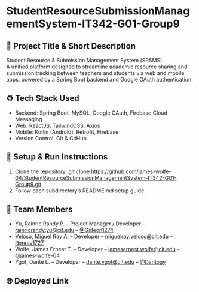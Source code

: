 # StudentResourceSubmissionManagementSystem-IT342-G01-Group9

## 🧾 Project Title & Short Description

Student Resource & Submission Management System (SRSMS)  
A unified platform designed to streamline academic resource sharing and submission tracking between teachers and students via web and mobile apps, powered by a Spring Boot backend and Google OAuth authentication.

## ⚙️ Tech Stack Used

- Backend: Spring Boot, MySQL, Google OAuth, Firebase Cloud Messaging
- Web: ReactJS, TailwindCSS, Axios
- Mobile: Kotlin (Android), Retrofit, Firebase
- Version Control: Git & GitHub

## 🚀 Setup & Run Instructions

1. Clone the repository:
   git clone https://github.com/james-wolfe-04/StudentResourceSubmissionManagementSystem-IT342-G01-Group9.git
2. Follow each subdirectory’s README.md setup guide.

## 👥 Team Members

- Yu, Rainric Randy P. – Project Manager / Developer – rainricrandy.yu@cit.edu – [@Gideon1274](https://github.com/Gideon1274)
- Veloso, Miguel Ray A. – Developer – miguelray.veloso@cit.edu – [@mrav1727](https://github.com/mrav1727)
- Wolfe, James Ernest T. – Developer – jamesernest.wolfe@cit.edu – [@james-wolfe-04](https://github.com/james-wolfe-04)
- Ygot, Dante L. – Developer – dante.ygot@cit.edu – [@Dantogy](https://github.com/Dantogy)

## 🌐 Deployed Link
